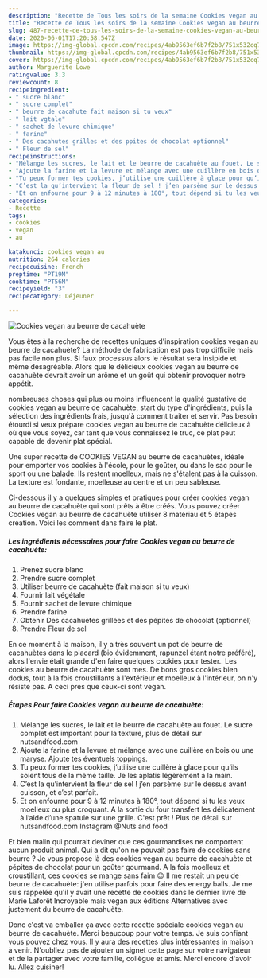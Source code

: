 ```yaml
---
description: "Recette de Tous les soirs de la semaine Cookies vegan au beurre de cacahuète"
title: "Recette de Tous les soirs de la semaine Cookies vegan au beurre de cacahuète"
slug: 487-recette-de-tous-les-soirs-de-la-semaine-cookies-vegan-au-beurre-de-cacahuete
date: 2020-06-01T17:20:58.547Z
image: https://img-global.cpcdn.com/recipes/4ab9563ef6b7f2b8/751x532cq70/cookies-vegan-au-beurre-de-cacahuete-photo-principale-de-la-recette.jpg
thumbnail: https://img-global.cpcdn.com/recipes/4ab9563ef6b7f2b8/751x532cq70/cookies-vegan-au-beurre-de-cacahuete-photo-principale-de-la-recette.jpg
cover: https://img-global.cpcdn.com/recipes/4ab9563ef6b7f2b8/751x532cq70/cookies-vegan-au-beurre-de-cacahuete-photo-principale-de-la-recette.jpg
author: Marguerite Lowe
ratingvalue: 3.3
reviewcount: 8
recipeingredient:
- " sucre blanc"
- " sucre complet"
- " beurre de cacahute fait maison si tu veux"
- " lait vgtale"
- " sachet de levure chimique"
- " farine"
- " Des cacahutes grilles et des ppites de chocolat optionnel"
- " Fleur de sel"
recipeinstructions:
- "Mélange les sucres, le lait et le beurre de cacahuète au fouet. Le sucre complet est important pour la texture, plus de détail sur nutsandfood.com"
- "Ajoute la farine et la levure et mélange avec une cuillère en bois ou une maryse. Ajoute tes éventuels toppings."
- "Tu peux former tes cookies, j’utilise une cuillère à glace pour qu’ils soient tous de la même taille. Je les aplatis légèrement à la main."
- "C’est la qu’intervient la fleur de sel ! j’en parsème sur le dessus avant cuisson, et c’est parfait."
- "Et on enfourne pour 9 à 12 minutes à 180°, tout dépend si tu les veux moelleux ou plus croquant. A la sortie du four transfert les délicatement à l’aide d’une spatule sur une grille. C&#39;est prêt ! Plus de détail sur nutsandfood.com Instagram @Nuts and food"
categories:
- Recette
tags:
- cookies
- vegan
- au

katakunci: cookies vegan au 
nutrition: 264 calories
recipecuisine: French
preptime: "PT19M"
cooktime: "PT56M"
recipeyield: "3"
recipecategory: Déjeuner

---
```



![Cookies vegan au beurre de cacahuète](https://img-global.cpcdn.com/recipes/4ab9563ef6b7f2b8/751x532cq70/cookies-vegan-au-beurre-de-cacahuete-photo-principale-de-la-recette.jpg)

Vous êtes à la recherche de recettes uniques d'inspiration cookies vegan au beurre de cacahuète? La méthode de fabrication est pas trop difficile mais pas facile non plus. Si faux processus alors le résultat sera insipide et même désagréable. Alors que le délicieux cookies vegan au beurre de cacahuète devrait avoir un arôme et un goût qui obtenir provoquer notre appétit.

nombreuses choses qui plus ou moins influencent la qualité gustative de cookies vegan au beurre de cacahuète, start du type d'ingrédients, puis la sélection des ingrédients frais, jusqu'à comment traiter et servir. Pas besoin étourdi si veux prépare cookies vegan au beurre de cacahuète délicieux à où que vous soyez, car tant que vous connaissez le truc, ce plat peut capable de devenir plat spécial.

Une super recette de COOKIES VEGAN au beurre de cacahuètes, idéale pour emporter vos cookies à l&#39;école, pour le goûter, ou dans le sac pour le sport ou une balade. Ils restent moelleux, mais ne s&#39;étalent pas à la cuisson. La texture est fondante, moelleuse au centre et un peu sableuse.


Ci-dessous il y a quelques simples et pratiques pour créer cookies vegan au beurre de cacahuète qui sont prêts à être créés. Vous pouvez créer Cookies vegan au beurre de cacahuète utiliser 8 matériau et 5 étapes création. Voici les comment dans faire le plat.

<!--inarticleads1-->

##### Les ingrédients nécessaires pour faire Cookies vegan au beurre de cacahuète:

1. Prenez  sucre blanc
1. Prendre  sucre complet
1. Utiliser  beurre de cacahuète (fait maison si tu veux)
1. Fournir  lait végétale
1. Fournir  sachet de levure chimique
1. Prendre  farine
1. Obtenir  Des cacahuètes grillées et des pépites de chocolat (optionnel)
1. Prendre  Fleur de sel


En ce moment à la maison, il y a très souvent un pot de beurre de cacahuètes dans le placard (bio évidemment, rapunzel étant notre préféré), alors l&#39;envie était grande d&#39;en faire quelques cookies pour tester.. Les cookies au beurre de cacahuète sont mes. De bons gros cookies bien dodus, tout à la fois croustillants à l&#39;extérieur et moelleux à l&#39;intérieur, on n&#39;y résiste pas. A ceci près que ceux-ci sont vegan. 

<!--inarticleads2-->

##### Étapes Pour faire Cookies vegan au beurre de cacahuète:

1. Mélange les sucres, le lait et le beurre de cacahuète au fouet. Le sucre complet est important pour la texture, plus de détail sur nutsandfood.com
1. Ajoute la farine et la levure et mélange avec une cuillère en bois ou une maryse. Ajoute tes éventuels toppings.
1. Tu peux former tes cookies, j’utilise une cuillère à glace pour qu’ils soient tous de la même taille. Je les aplatis légèrement à la main.
1. C’est la qu’intervient la fleur de sel ! j’en parsème sur le dessus avant cuisson, et c’est parfait.
1. Et on enfourne pour 9 à 12 minutes à 180°, tout dépend si tu les veux moelleux ou plus croquant. A la sortie du four transfert les délicatement à l’aide d’une spatule sur une grille. C&#39;est prêt ! Plus de détail sur nutsandfood.com Instagram @Nuts and food


Et bien malin qui pourrait deviner que ces gourmandises ne comportent aucun produit animal. Qui a dit qu&#39;on ne pouvait pas faire de cookies sans beurre ? Je vous propose là des cookies vegan au beurre de cacahuète et pépites de chocolat pour un goûter gourmand. A la fois moelleux et croustillant, ces cookies se mange sans faim 😉 Il me restait un peu de beurre de cacahuète: j&#39;en utilise parfois pour faire des energy balls. Je me suis rappelée qu&#39;il y avait une recette de cookies dans le dernier livre de Marie Laforêt Incroyable mais vegan aux éditions Alternatives avec justement du beurre de cacahuète. 


Donc c'est va emballer ça avec cette recette spéciale cookies vegan au beurre de cacahuète. Merci beaucoup pour votre temps. Je suis confiant vous pouvez chez vous. Il y aura des recettes plus  intéressantes in maison à venir. N'oubliez pas de ajouter un signet cette page sur votre navigateur et de la partager avec votre famille, collègue et amis. Merci encore d'avoir lu. Allez cuisiner!

